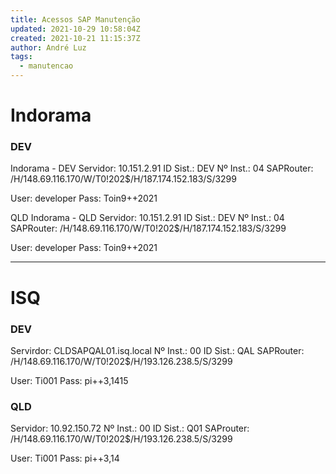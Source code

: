 ```yaml
---
title: Acessos SAP Manutenção
updated: 2021-10-29 10:58:04Z
created: 2021-10-21 11:15:37Z
author: André Luz
tags:
  - manutencao
---
```


# Indorama

### DEV

Indorama - DEV
Servidor: 10.151.2.91
ID Sist.: DEV
Nº Inst.: 04
SAPRouter: /H/148.69.116.170/W/T0!202$/H/187.174.152.183/S/3299

User: developer
Pass: Toin9++2021

QLD
Indorama - QLD
Servidor: 10.151.2.91
ID Sist.: DEV
Nº Inst.: 04
SAPRouter: /H/148.69.116.170/W/T0!202$/H/187.174.152.183/S/3299

User: developer
Pass: Toin9++2021

* * *

# ISQ

### DEV

Servirdor: CLDSAPQAL01.isq.local
Nº Inst.: 00
ID Sist.: QAL
SAPRouter: /H/148.69.116.170/W/T0!202$/H/193.126.238.5/S/3299

User: Ti001
Pass: pi++3,1415

### QLD

Servidor: 10.92.150.72
Nº Inst.: 00
ID Sist.: Q01
SAProuter: /H/148.69.116.170/W/T0!202$/H/193.126.238.5/S/3299

User: Ti001
Pass: pi++3,14